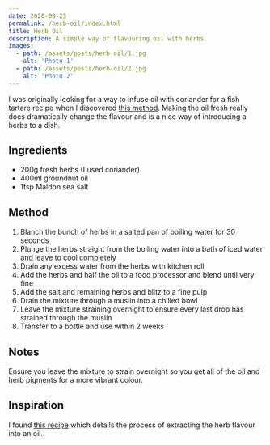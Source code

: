 ```yaml
---
date: 2020-08-25
permalink: /herb-oil/index.html
title: Herb Oil
description: A simple way of flavouring oil with herbs.
images:
  - path: /assets/posts/herb-oil/1.jpg
    alt: 'Photo 1'
  - path: /assets/posts/herb-oil/2.jpg
    alt: 'Photo 2'
---
```


I was originally looking for a way to infuse oil with coriander for a fish tartare recipe when I discovered [this method][1]. Making the oil fresh really does dramatically change the flavour and is a nice way of introducing a herbs to a dish.

## Ingredients

* 200g fresh herbs (I used coriander)
* 400ml groundnut oil
* 1tsp Maldon sea salt

## Method

1. Blanch the bunch of herbs in a salted pan of boiling water for 30 seconds
1. Plunge the herbs straight from the boiling water into a bath of iced water and leave to cool completely
1. Drain any excess water from the herbs with kitchen roll
1. Add the herbs and half the oil to a food processor and blend until very fine
1. Add the salt and remaining herbs and blitz to a fine pulp
1. Drain the mixture through a muslin into a chilled bowl
1. Leave the mixture straining overnight to ensure every last drop has strained through the muslin
1. Transfer to a bottle and use within 2 weeks

## Notes

Ensure you leave the mixture to strain overnight so you get all of the oil and herb pigments for a more vibrant colour.

## Inspiration

I found [this recipe][1] which details the process of extracting the herb flavour into an oil.


[1]: https://www.olivemagazine.com/recipes/vegan/herb-oil/
